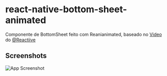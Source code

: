 
# react-native-bottom-sheet-animated

Componente de BottomSheet feito com Reanianimated, baseado no [Video]('https://www.youtube.com/watch?v=KvRqsRwpwhY')
 do [@Reactiive](https://github.com/enzomanuelmangano)


## Screenshots

![App Screenshot](https://media2.giphy.com/media/W9F5AJ0ocyzhoThnya/giphy.gif?cid=790b7611786ae50a4f7c1254f5ab5beedb5e67640ee3f43d&rid=giphy.gif&ct=g)

